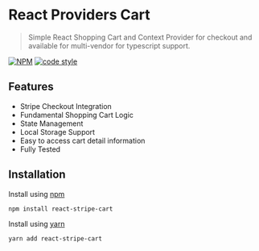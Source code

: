# React Providers Cart

> Simple React Shopping Cart and Context Provider for checkout and available for multi-vendor for typescript support.

[![NPM](https://img.shields.io/npm/v/@react-providers/cart.svg?style=flat-square)](https://www.npmjs.com/package/react-stripe-cart)
[![code style](https://img.shields.io/badge/code_style-standard-brightgreen.svg)](https://standardjs.com/)

## Features

- Stripe Checkout Integration
- Fundamental Shopping Cart Logic
- State Management
- Local Storage Support
- Easy to access cart detail information
- Fully Tested

## Installation

Install using [npm](https://npmjs.org)

```
npm install react-stripe-cart
```

Install using [yarn](https://yarnpkg.com)

```
yarn add react-stripe-cart
```
